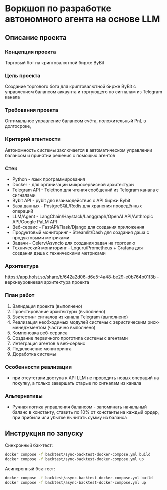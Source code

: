 # Воркшоп по разработке автономного агента на основе LLM

## Описание проекта 

### Концепция проекта
Торговый бот на криптовалютной бирже ByBit

### Цель проекта
Создание торгового бота для криптовалютной бирже ByBit с управлением балансом аккаунта и торгующего по сигналам из Telegram канала

### Требования проекта
Оптимальное управление балансом счёта, положительный PnL в долгосроке, 

### Критерий агентности
Автономность системы заключается в автоматическом управлении балансом и принятии решения с помощью агентов

### Стек

- Python - язык программирования
- Docker - для организации микросервисной архитектуры
- Telegram API - Telethon для чтения сообщений из Telegram канала с сигналами
- Bybit API - pybit для взаимодействия с API биржи Bybit
- База данных - PostgreSQL/Redis для хранения проведённых операций
- LLM/Agent - LangChain/Haystack/Langgraph/OpenAI API/Anthropic API/Google PaLM API
- Веб-сервис - FastAPI/Flask/Django для создания приложения
- Продуктовый мониторинг - Streamlit/Dash для создания дэша с продуктовыми метриками
- Задачи - Celery/Asyncio для создания задач на торговлю
- Технический мониторинг - Loguru/Prometheus + Grafana  для создания дэша с техническими метриками


### Архитектура

https://app.holst.so/share/b/642a2d06-d6e5-4a48-be29-e0b764b01f3b - верхнеуровневая архитектура проекта


### План работ

1) Валидация проекта (выполнено)
2) Проектирование архитектуры (выполнено)
3) Бэктестинг сигналов из канала Telegram (выполнено)
4) Реализация необходимых модулей системы с эвристическим риск-менеджментом (частично выполнено)
5) Компоновка веб-сервиса
6) Создание первичного прототипа системы с агентами
7) Интеграция агентов в веб-сервис
8) Подключение мониторинга
9) Доработка системы


### Особенности реализации

- при отсутствии доступа к API LLM не проводить новых операций на покупку, а только завершать старые по сигналам из канала


### Альтернативы

- Ручная логика управления балансом - запоминать начальный баланс в константу, ставить по 10% от константы на каждый ордер, при прибыли или убытке вычитать сумму из баланса

## Инструкция по запуску

Синхронный бэк-тест:
```bash
docker compose -f backtest/sync-backtest-docker-compose.yml build
docker compose -f backtest/sync-backtest-docker-compose.yml up
```

Асинхронный бэк-тест:
```bash
docker compose -f backtest/async-backtest-docker-compose.yml build
docker compose -f backtest/async-backtest-docker-compose.yml up
```

